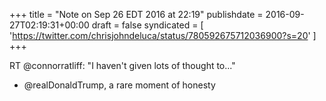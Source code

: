 +++
title = "Note on Sep 26 EDT 2016 at 22:19"
publishdate = 2016-09-27T02:19:31+00:00
draft = false
syndicated = [ 'https://twitter.com/chrisjohndeluca/status/780592675712036900?s=20' ]
+++

RT @connorratliff: "I haven't given lots of thought to..." 
- @realDonaldTrump, a rare moment of honesty
